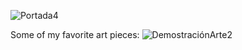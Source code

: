![Portada4](https://user-images.githubusercontent.com/72514826/135668760-fc4c98ab-60d2-46cc-ad8f-423a8e57fb56.jpg)

Some of my favorite art pieces:
![DemostraciónArte2](https://user-images.githubusercontent.com/72514826/135669552-9c7f4b71-c671-4080-8052-b06e7f78af22.jpg)
<!--
**J35HN/J35HN** is a ✨ _special_ ✨ repository because its `README.md` (this file) appears on your GitHub profile.

Here are some ideas to get you started:

- 🔭 I’m currently working on ...
- 🌱 I’m currently learning ...
- 👯 I’m looking to collaborate on ...
- 🤔 I’m looking for help with ...
- 💬 Ask me about ...
- 📫 How to reach me: ...
- 😄 Pronouns: ...
- ⚡ Fun fact: ...
-->

